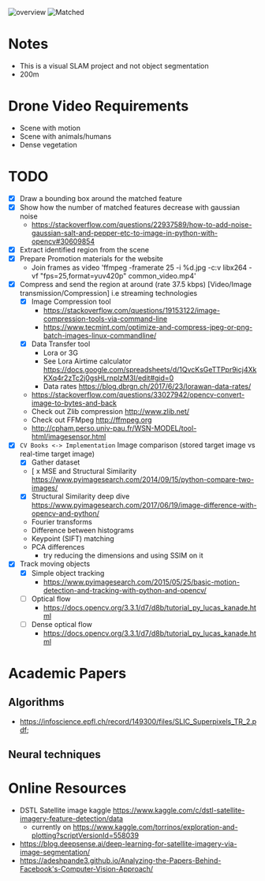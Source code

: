 ![overview](southampton_common.gif)
![Matched](landing_zone_detection/Promo/common_sift_matching.jpg)

# Notes
* This is a visual SLAM project and not object segmentation 
* 200m

# Drone Video Requirements
- Scene with motion 
- Scene with animals/humans
- Dense vegetation

# TODO
- [x] Draw a bounding box around the matched feature
- [x] Show how the number of matched features decrease with gaussian noise
    * https://stackoverflow.com/questions/22937589/how-to-add-noise-gaussian-salt-and-pepper-etc-to-image-in-python-with-opencv#30609854
- [x] Extract identified region from the scene
- [x] Prepare Promotion materials for the website
    - Join frames as video 'ffmpeg -framerate 25 -i %d.jpg -c:v libx264 -vf "fps=25,format=yuv420p" common_video.mp4'
- [x] Compress and send the region at around (rate 37.5 kbps) [Video/Image transmission/Compression] i.e streaming technologies
    - [x] Image Compression tool
        - https://stackoverflow.com/questions/19153122/image-compression-tools-via-command-line
        - https://www.tecmint.com/optimize-and-compress-jpeg-or-png-batch-images-linux-commandline/
    - [x] Data Transfer tool
        - Lora or 3G
        - See Lora Airtime calculator https://docs.google.com/spreadsheets/d/1QvcKsGeTTPpr9icj4XkKXq4r2zTc2j0gsHLrnplzM3I/edit#gid=0
        - Data rates https://blog.dbrgn.ch/2017/6/23/lorawan-data-rates/
    - https://stackoverflow.com/questions/33027942/opencv-convert-image-to-bytes-and-back
    - Check out Zlib compression http://www.zlib.net/
    - Check out FFMpeg http://ffmpeg.org
    - http://cpham.perso.univ-pau.fr/WSN-MODEL/tool-html/imagesensor.html
- [x] `CV Books <-> Implementation` Image comparison (stored target image vs real-time target image)
    - [x] Gather dataset
    - [ x MSE and Structural Similarity https://www.pyimagesearch.com/2014/09/15/python-compare-two-images/
    - [x] Structural Similarity deep dive https://www.pyimagesearch.com/2017/06/19/image-difference-with-opencv-and-python/
    - Fourier transforms
    - Difference between histograms
    - Keypoint (SIFT) matching
    - PCA differences
        - try reducing the dimensions and using SSIM on it
- [x] Track moving objects
    - [x] Simple object tracking
        - https://www.pyimagesearch.com/2015/05/25/basic-motion-detection-and-tracking-with-python-and-opencv/
    - [ ] Optical flow
        - https://docs.opencv.org/3.3.1/d7/d8b/tutorial_py_lucas_kanade.html
    - [ ] Dense optical flow
        - https://docs.opencv.org/3.3.1/d7/d8b/tutorial_py_lucas_kanade.html

# Academic Papers
## Algorithms
* https://infoscience.epfl.ch/record/149300/files/SLIC_Superpixels_TR_2.pdf;
## Neural techniques

# Online Resources
* DSTL Satellite image kaggle https://www.kaggle.com/c/dstl-satellite-imagery-feature-detection/data 
    * currently on https://www.kaggle.com/torrinos/exploration-and-plotting?scriptVersionId=558039
* https://blog.deepsense.ai/deep-learning-for-satellite-imagery-via-image-segmentation/
* https://adeshpande3.github.io/Analyzing-the-Papers-Behind-Facebook's-Computer-Vision-Approach/
